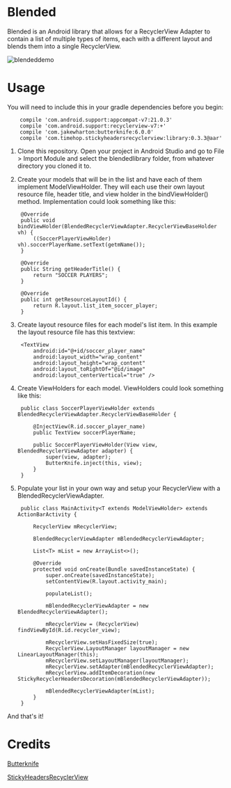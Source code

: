 Blended
=======

Blended is an Android library that allows for a RecyclerView Adapter to contain a list of multiple types of items, each with a different layout and blends them into a single RecyclerView.

![blendeddemo](https://cloud.githubusercontent.com/assets/4675165/5670510/6c41fd88-974e-11e4-94c2-fc2e549a960e.png)

Usage
=====

You will need to include this in your gradle dependencies before you begin:

		compile 'com.android.support:appcompat-v7:21.0.3'
	    compile 'com.android.support:recyclerview-v7:+'
	    compile 'com.jakewharton:butterknife:6.0.0'
	    compile 'com.timehop.stickyheadersrecyclerview:library:0.3.3@aar'

1. Clone this repository.  Open your project in Android Studio and go to File > Import Module and select the blendedlibrary folder, from whatever directory you cloned it to.

2. Create your models that will be in the list and have each of them implement ModelViewHolder.  They will each use their own layout resource file, header title, and view holder in the bindViewHolder() method.  Implementation could look something like this:

		@Override
	    public void bindViewHolder(BlendedRecyclerViewAdapter.RecyclerViewBaseHolder vh) {
	        ((SoccerPlayerViewHolder) vh).soccerPlayerName.setText(getmName());
	    }

	    @Override
	    public String getHeaderTitle() {
	        return "SOCCER PLAYERS";
	    }

	    @Override
	    public int getResourceLayoutId() {
	        return R.layout.list_item_soccer_player;
	    }

3. Create layout resource files for each model's list item. In this example the layout resource file has this textview:

        <TextView
            android:id="@+id/soccer_player_name"
            android:layout_width="wrap_content"
            android:layout_height="wrap_content"
            android:layout_toRightOf="@id/image"
            android:layout_centerVertical="true" />


4. Create ViewHolders for each model.  ViewHolders could look something like this:

		public class SoccerPlayerViewHolder extends BlendedRecyclerViewAdapter.RecyclerViewBaseHolder {

		    @InjectView(R.id.soccer_player_name)
		    public TextView soccerPlayerName;

		    public SoccerPlayerViewHolder(View view, BlendedRecyclerViewAdapter adapter) {
		        super(view, adapter);
		        ButterKnife.inject(this, view);
		    }
		}	


5. Populate your list in your own way and setup your RecyclerView with a BlendedRecyclerViewAdapter.

		public class MainActivity<T extends ModelViewHolder> extends ActionBarActivity {

		    RecyclerView mRecyclerView;

		    BlendedRecyclerViewAdapter mBlendedRecyclerViewAdapter;

		    List<T> mList = new ArrayList<>();

		    @Override
		    protected void onCreate(Bundle savedInstanceState) {
		        super.onCreate(savedInstanceState);
		        setContentView(R.layout.activity_main);

		        populateList();

		        mBlendedRecyclerViewAdapter = new BlendedRecyclerViewAdapter();

		        mRecyclerView = (RecyclerView) findViewById(R.id.recycler_view);

		        mRecyclerView.setHasFixedSize(true);
		        RecyclerView.LayoutManager layoutManager = new LinearLayoutManager(this);
		        mRecyclerView.setLayoutManager(layoutManager);
		        mRecyclerView.setAdapter(mBlendedRecyclerViewAdapter);
		        mRecyclerView.addItemDecoration(new StickyRecyclerHeadersDecoration(mBlendedRecyclerViewAdapter));

		        mBlendedRecyclerViewAdapter(mList);
		    } 
		}


And that's it!

Credits
=======

[Butterknife][1]

[StickyHeadersRecyclerView][2]


[1]: https://github.com/JakeWharton/butterknife
[2]: https://github.com/timehop/sticky-headers-recyclerview
